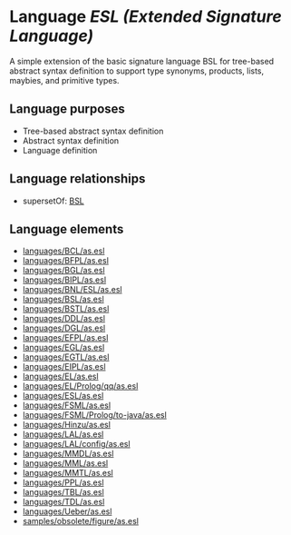 # Language _ESL (Extended Signature Language)_
A simple extension of the basic signature language BSL for tree-based abstract syntax definition to support type synonyms, products, lists, maybies, and primitive types.

## Language purposes
* Tree-based abstract syntax definition
* Abstract syntax definition
* Language definition

## Language relationships
* supersetOf: [BSL](http://softlang.github.io/yas/languages/bsl.html)

## Language elements
* [languages/BCL/as.esl](https://github.com/softlang/yas/blob/master/languages/BCL/as.esl)
* [languages/BFPL/as.esl](https://github.com/softlang/yas/blob/master/languages/BFPL/as.esl)
* [languages/BGL/as.esl](https://github.com/softlang/yas/blob/master/languages/BGL/as.esl)
* [languages/BIPL/as.esl](https://github.com/softlang/yas/blob/master/languages/BIPL/as.esl)
* [languages/BNL/ESL/as.esl](https://github.com/softlang/yas/blob/master/languages/BNL/ESL/as.esl)
* [languages/BSL/as.esl](https://github.com/softlang/yas/blob/master/languages/BSL/as.esl)
* [languages/BSTL/as.esl](https://github.com/softlang/yas/blob/master/languages/BSTL/as.esl)
* [languages/DDL/as.esl](https://github.com/softlang/yas/blob/master/languages/DDL/as.esl)
* [languages/DGL/as.esl](https://github.com/softlang/yas/blob/master/languages/DGL/as.esl)
* [languages/EFPL/as.esl](https://github.com/softlang/yas/blob/master/languages/EFPL/as.esl)
* [languages/EGL/as.esl](https://github.com/softlang/yas/blob/master/languages/EGL/as.esl)
* [languages/EGTL/as.esl](https://github.com/softlang/yas/blob/master/languages/EGTL/as.esl)
* [languages/EIPL/as.esl](https://github.com/softlang/yas/blob/master/languages/EIPL/as.esl)
* [languages/EL/as.esl](https://github.com/softlang/yas/blob/master/languages/EL/as.esl)
* [languages/EL/Prolog/qq/as.esl](https://github.com/softlang/yas/blob/master/languages/EL/Prolog/qq/as.esl)
* [languages/ESL/as.esl](https://github.com/softlang/yas/blob/master/languages/ESL/as.esl)
* [languages/FSML/as.esl](https://github.com/softlang/yas/blob/master/languages/FSML/as.esl)
* [languages/FSML/Prolog/to-java/as.esl](https://github.com/softlang/yas/blob/master/languages/FSML/Prolog/to-java/as.esl)
* [languages/Hinzu/as.esl](https://github.com/softlang/yas/blob/master/languages/Hinzu/as.esl)
* [languages/LAL/as.esl](https://github.com/softlang/yas/blob/master/languages/LAL/as.esl)
* [languages/LAL/config/as.esl](https://github.com/softlang/yas/blob/master/languages/LAL/config/as.esl)
* [languages/MMDL/as.esl](https://github.com/softlang/yas/blob/master/languages/MMDL/as.esl)
* [languages/MML/as.esl](https://github.com/softlang/yas/blob/master/languages/MML/as.esl)
* [languages/MMTL/as.esl](https://github.com/softlang/yas/blob/master/languages/MMTL/as.esl)
* [languages/PPL/as.esl](https://github.com/softlang/yas/blob/master/languages/PPL/as.esl)
* [languages/TBL/as.esl](https://github.com/softlang/yas/blob/master/languages/TBL/as.esl)
* [languages/TDL/as.esl](https://github.com/softlang/yas/blob/master/languages/TDL/as.esl)
* [languages/Ueber/as.esl](https://github.com/softlang/yas/blob/master/languages/Ueber/as.esl)
* [samples/obsolete/figure/as.esl](https://github.com/softlang/yas/blob/master/samples/obsolete/figure/as.esl)
